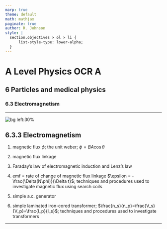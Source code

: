 ```yaml
---
marp: true
theme: default
math: mathjax
paginate: true
author: R. Johnson
style: |
  section.objectives > ol > li {
      list-style-type: lower-alpha;
  }
---
```


# A Level Physics OCR A
## 6 Particles and medical physics
### 6.3 Electromagnetism

---

<!-- _class: objectives -->

![bg left:30%](https://images.unsplash.com/photo-1492962827063-e5ea0d8c01f5?ixlib=rb-4.0.3&ixid=MnwxMjA3fDB8MHxwaG90by1wYWdlfHx8fGVufDB8fHx8&auto=format&fit=crop&w=2121&q=80)
## 6.3.3 Electromagnetism


1. magnetic flux $\phi$; the unit weber; $\phi = BA\cos \theta$

2. magnetic flux linkage

3. Faraday’s law of electromagnetic induction and Lenz’s law

4. emf = rate of change of magnetic flux linkage $\epsilon = -\frac{\Delta(N\phi)}{\Delta t}$; techniques and procedures used to investigate magnetic flux using search coils

5. simple a.c. generator

6. simple laminated iron-cored transformer; $\frac{n_s}{n_p}=\frac{V_s}{V_p}=\frac{I_p}{I_s}$; techniques and procedures used to investigate transformers



---